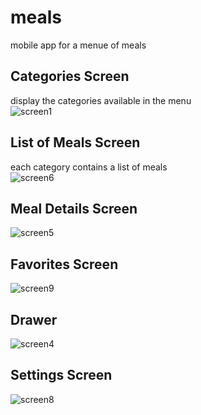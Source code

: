 # meals

mobile app for a menue of meals

## Categories Screen
display the categories available in the menu<br/>
![screen1](https://github.com/user-attachments/assets/bf69174e-4cef-4120-aaaf-57282cd6bde9)

## List of Meals Screen
each category contains a list of meals<br/>
![screen6](https://github.com/user-attachments/assets/820d10f7-7e87-4ae9-b4a8-673de38a7e51)

## Meal Details Screen
![screen5](https://github.com/user-attachments/assets/5b54d5ba-e7d3-4870-9b6f-90c19c90256e)

## Favorites Screen
![screen9](https://github.com/user-attachments/assets/f5151694-b89b-49ba-b6a8-dfd2e8c1ba57)

## Drawer
![screen4](https://github.com/user-attachments/assets/1e7de379-7909-4e35-ab09-eebbcce1cdb3)

## Settings Screen
![screen8](https://github.com/user-attachments/assets/794eb629-417c-4e43-b441-098aca27152d)

